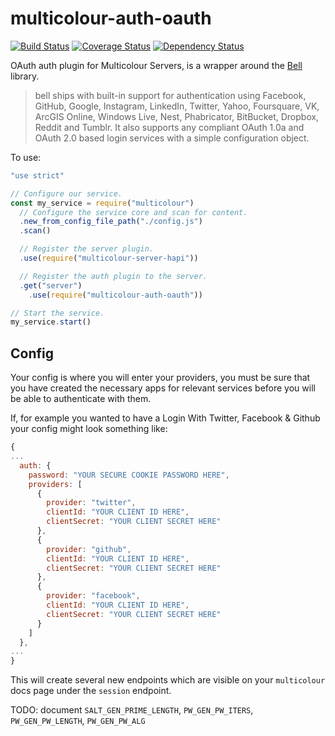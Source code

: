 # multicolour-auth-oauth

[![Build Status](https://travis-ci.org/Multicolour/multicolour-auth-hapi-oauth.svg?branch=master)](https://travis-ci.org/Multicolour/multicolour-auth-hapi-oauth)
[![Coverage Status](https://coveralls.io/repos/github/Multicolour/multicolour-auth-hapi-oauth/badge.svg?branch=master)](https://coveralls.io/github/Multicolour/multicolour-auth-hapi-oauth?branch=master)
[![Dependency Status](https://david-dm.org/Multicolour/multicolour-auth-hapi-oauth.svg)](https://david-dm.org/Multicolour/multicolour-auth-hapi-oauth)

OAuth auth plugin for Multicolour Servers, is a wrapper around the [Bell][bell] library.

> bell ships with built-in support for authentication using Facebook, GitHub, Google, Instagram, LinkedIn, Twitter, Yahoo, Foursquare, VK, ArcGIS Online, Windows Live, Nest, Phabricator, BitBucket, Dropbox, Reddit and Tumblr. It also supports any compliant OAuth 1.0a and OAuth 2.0 based login services with a simple configuration object.

To use:

```js
"use strict"

// Configure our service.
const my_service = require("multicolour")
  // Configure the service core and scan for content.
  .new_from_config_file_path("./config.js")
  .scan()

  // Register the server plugin.
  .use(require("multicolour-server-hapi"))

  // Register the auth plugin to the server.
  .get("server")
    .use(require("multicolour-auth-oauth"))

// Start the service.
my_service.start()

```

## Config

Your config is where you will enter your providers, you must be sure that you have created the necessary apps for relevant services before you will be able to authenticate with them.

If, for example you wanted to have a Login With Twitter, Facebook & Github your config might look something like:

```js
{
...
  auth: {
    password: "YOUR SECURE COOKIE PASSWORD HERE",
    providers: [
      {
        provider: "twitter",
        clientId: "YOUR CLIENT ID HERE",
        clientSecret: "YOUR CLIENT SECRET HERE"
      },
      {
        provider: "github",
        clientId: "YOUR CLIENT ID HERE",
        clientSecret: "YOUR CLIENT SECRET HERE"
      },
      {
        provider: "facebook",
        clientId: "YOUR CLIENT ID HERE",
        clientSecret: "YOUR CLIENT SECRET HERE"
      }
    ]
  },
...
}

```

This will create several new endpoints which are visible on your `multicolour` docs page under the `session` endpoint.

TODO:
document `SALT_GEN_PRIME_LENGTH`, `PW_GEN_PW_ITERS`, `PW_GEN_PW_LENGTH`, `PW_GEN_PW_ALG`

[bell]: https://github.com/hapijs/bell

